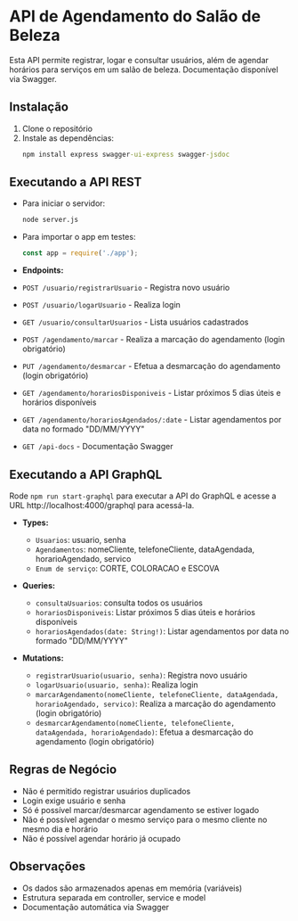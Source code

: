 # API de Agendamento do Salão de Beleza

Esta API permite registrar, logar e consultar usuários, além de agendar horários para serviços em um salão de beleza. Documentação disponível via Swagger.

## Instalação

1. Clone o repositório
2. Instale as dependências:
   ```cmd
   npm install express swagger-ui-express swagger-jsdoc
   ```

## Executando a API REST

- Para iniciar o servidor:
  ```cmd
  node server.js
  ```
- Para importar o app em testes:
  ```js
  const app = require('./app');
  ```

- **Endpoints:**

- `POST /usuario/registrarUsuario` - Registra novo usuário
- `POST /usuario/logarUsuario` - Realiza login
- `GET /usuario/consultarUsuarios` - Lista usuários cadastrados
- `POST /agendamento/marcar` - Realiza a marcação do agendamento (login obrigatório)
- `PUT /agendamento/desmarcar` - Efetua a desmarcação do agendamento (login obrigatório)
- `GET /agendamento/horariosDisponiveis` - Listar próximos 5 dias úteis e horários disponíveis
- `GET /agendamento/horariosAgendados/:date` - Listar agendamentos por data no formado "DD/MM/YYYY"
- `GET /api-docs` - Documentação Swagger



## Executando a API GraphQL
Rode `npm run start-graphql` para executar a API do GraphQL e acesse a URL http://localhost:4000/graphql para acessá-la.

- **Types:**
  - `Usuarios`: usuario, senha
  - `Agendamentos`: nomeCliente, telefoneCliente, dataAgendada, horarioAgendado, servico
  - `Enum de serviço`: CORTE, COLORACAO e ESCOVA
  
- **Queries:**
  - `consultaUsuarios`: consulta todos os usuários
  - `horariosDisponiveis`: Listar próximos 5 dias úteis e horários disponíveis
  - `horariosAgendados(date: String!)`: Listar agendamentos por data no formado "DD/MM/YYYY"

- **Mutations:**
  - `registrarUsuario(usuario, senha)`: Registra novo usuário
  - `logarUsuario(usuario, senha)`: Realiza login
  - `marcarAgendamento(nomeCliente, telefoneCliente, dataAgendada, horarioAgendado, servico)`: Realiza a marcação do agendamento (login obrigatório)
  - `desmarcarAgendamento(nomeCliente, telefoneCliente, dataAgendada, horarioAgendado)`: Efetua a desmarcação do agendamento (login obrigatório)



## Regras de Negócio
- Não é permitido registrar usuários duplicados
- Login exige usuário e senha
- Só é possível marcar/desmarcar agendamento se estiver logado
- Não é possível agendar o mesmo serviço para o mesmo cliente no mesmo dia e horário
- Não é possível agendar horário já ocupado

## Observações
- Os dados são armazenados apenas em memória (variáveis)
- Estrutura separada em controller, service e model
- Documentação automática via Swagger
